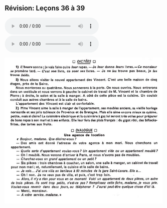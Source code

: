## Révision: Leçons 36 à 39

  <audio controls>
    <source src="sound/111A.ogg"></source>
  </audio>
  <audio controls>
    <source src="sound/111B.ogg"></source>
  </audio>

![s111](img/d111.JPG)

